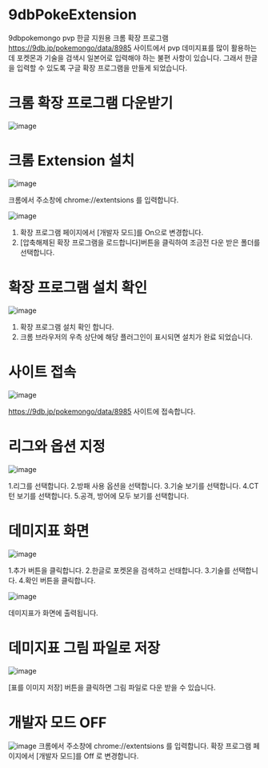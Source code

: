 # 9dbPokeExtension
9dbpokemongo pvp 한글 지원용 크롬 확장 프로그램
https://9db.jp/pokemongo/data/8985 사이트에서 pvp 데미지표를 많이 활용하는데
포켓몬과 기술을 검색시 일본어로 입력해야 하는 불편 사항이 있습니다.
그래서 한글을 입력할 수 있도록 구글 확장 프로그램을 만들게 되었습니다.

# 크롬 확장 프로그램 다운받기
![image](https://user-images.githubusercontent.com/3176173/78344276-1f31d780-75d7-11ea-9a4a-858635869b03.png)


# 크롬 Extension 설치
![image](https://user-images.githubusercontent.com/3176173/78344688-b0a14980-75d7-11ea-97b6-c08ab7083485.png)

크롬에서 주소창에 chrome://extentsions 를 입력합니다.


![image](https://user-images.githubusercontent.com/3176173/78344845-ee05d700-75d7-11ea-8c49-bce536097079.png)

1. 확장 프로그램 페이지에서 [개발자 모드]를 On으로 변경합니다.
2. [압축해제된 확장 프로그램을 로드합니다]버튼을 클릭하여 조금전 다운 받은 폴더를 선택합니다.



# 확장 프로그램 설치 확인
![image](https://user-images.githubusercontent.com/3176173/78345537-b4819b80-75d8-11ea-8281-07e76cd7a0a0.png)

1. 확장 프로그램 설치 확인 합니다.
2. 크롬 브라우저의 우측 상단에 해당 플러그인이 표시되면 설치가 완료 되었습니다.



# 사이트 접속
![image](https://user-images.githubusercontent.com/3176173/78346261-c31c8280-75d9-11ea-8101-4efc828271e7.png)

https://9db.jp/pokemongo/data/8985 사이트에 접속합니다.

# 리그와 옵션 지정
![image](https://user-images.githubusercontent.com/3176173/78346514-142c7680-75da-11ea-916c-7ca49e8faeab.png)

1.리그를 선택합니다.
2.방패 사용 옵션을 선택합니다.
3.기술 보기를 선택합니다.
4.CT 턴 보기를 선택합니다. 
5.공격, 방어에 모두 보기를 선택합니다.



# 데미지표 화면
![image](https://user-images.githubusercontent.com/3176173/78347477-86ea2180-75db-11ea-9368-93f9165dac9d.png)

1.추가 버튼을 클릭합니다.
2.한글로 포켓몬을 검색하고 선태합니다.
3.기술를 선택합니다.
4.확인 버튼을 클릭합니다.

![image](https://user-images.githubusercontent.com/3176173/78347838-04ae2d00-75dc-11ea-87ac-839c00ed8dcd.png)

 데미지표가 화면에 출력됩니다.

# 데미지표 그림 파일로 저장
![image](https://user-images.githubusercontent.com/3176173/78348184-93bb4500-75dc-11ea-92cc-889dec8ef70e.png)

[표를 이미지 저장] 버튼을 클릭하면 그림 파일로 다운 받을 수 있습니다. 

# 개발자 모드 OFF
![image](https://user-images.githubusercontent.com/3176173/78348369-e137b200-75dc-11ea-9f7a-15b65a232bca.png)
크롬에서 주소창에 chrome://extentsions 를 입력합니다.
확장 프로그램 페이지에서 [개발자 모드]를 Off 로 변경합니다.
